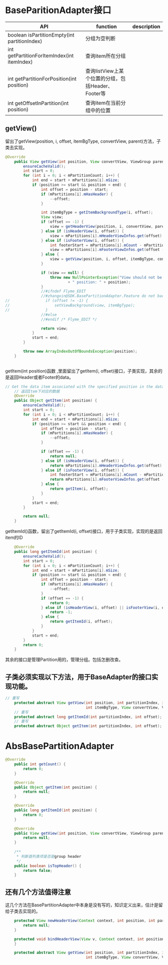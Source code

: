 # BaseParitionAdapter接口
|API|function|description|
|-----|------|-----|
|boolean isPartitionEmpty(int partitionIndex)|分组为空判断||  
|int getPartitionForItemIndex(int itemIndex)|查询item所在分组||  
|int getPartitionForPosition(int position)|查询listView上某个位置的分组，包括Header、Footer等||
|int getOffsetInPartition(int position)|查询item在当前分组中的位置||

## getView()  
留出了getView(position, i, offset, itemBgType, convertView, parent)方法，子类去实现。  
``` java  
@Override
    public View getView(int position, View convertView, ViewGroup parent) {
        ensureCacheValid();
        int start = 0;
        for (int i = 0; i < mPartitionCount; i++) {
            int end = start + mPartitions[i].mSize;
            if (position >= start && position < end) {
                int offset = position - start;
                if (mPartitions[i].mHasHeader) {
                    --offset;
                }

                int itemBgType = getItemBackgroundType(i, offset);
                View view;
                if (offset == -1) {
                    view = getHeaderView(position, i, convertView, parent);
                } else if (isHeaderView(i, offset)) {
                    view = mPartitions[i].mHeaderViewInfos.get(offset).view;
                } else if (isFooterView(i, offset)) {
                    int footerStart = mPartitions[i].mCount - mPartitions[i].mFooterViewsCount;
                    view = mPartitions[i].mFooterViewInfos.get(offset - footerStart).view;
                } else {
                    view = getView(position, i, offset, itemBgType, convertView, parent);
                }

                if (view == null) {
                    throw new NullPointerException("View should not be null, partition: " + i
                            + " position: " + position);
                }
                //#ifndef Flyme_EDIT
                //#zhangxin@SDK.BasePartitionAdapter.Feature do not background on Flyme4.0
//                if (offset != -1) {
//                    setViewBackground(view, itemBgType);
//                }
                //#else
                //#endif /* Flyme_EDIT */ 

                return view;
            }
            start = end;
        }

        throw new ArrayIndexOutOfBoundsException(position);
    }  
    
```  

getItem(int position)函数 ,里面留出了getItem(i, offset)接口，子类实现，其余的是返回Header或者Footer的data。      
``` java   
// Get the data item associated with the specified position in the data set
    // 返回Item下对应的数据
    @Override
    public Object getItem(int position) {
        ensureCacheValid();
        int start = 0;
        for (int i = 0; i < mPartitionCount; i++) {
            int end = start + mPartitions[i].mSize;
            if (position >= start && position < end) {
                int offset = position - start;
                if (mPartitions[i].mHasHeader) {
                    --offset;
                }

                if (offset == -1) {
                    return null;
                } else if (isHeaderView(i, offset)) {
                    return mPartitions[i].mHeaderViewInfos.get(offset).data;
                } else if (isFooterView(i, offset)) {
                    int footerStart = mPartitions[i].mCount - mPartitions[i].mFooterViewsCount;
                    return mPartitions[i].mFooterViewInfos.get(offset - footerStart).data;
                } else {
                    return getItem(i, offset);
                }
            }
            start = end;
        }

        return null;
    }
```    

getItemId()函数，留出了getItemId(i, offset)接口，用于子类实现，实现的是返回item的ID    
``` java   
    @Override
    public long getItemId(int position) {
        ensureCacheValid();
        int start = 0;
        for (int i = 0; i < mPartitionCount; i++) {
            int end = start + mPartitions[i].mSize;
            if (position >= start && position < end) {
                int offset = position - start;
                if (mPartitions[i].mHasHeader) {
                    --offset;
                }
                if (offset == -1) {
                    return 0;
                } else if (isHeaderView(i, offset) || isFooterView(i, offset)) {
                    return -1;
                } else {
                    return getItemId(i, offset);
                }
            }
            start = end;
        }
        return 0;
    }
```     
其余的接口是管理Partition用的，管理分组。包括怎删改查。  

## 子类必须实现以下方法，用于BaseAdapter的接口实现功能。   
``` java  
// 重写
    protected abstract View getView(int position, int partitionIndex, int offset,
                                    int itemBgType, View convertView, ViewGroup parent);
    // 重写
    protected abstract long getItemId(int partitionIndex, int offset);
    // 重写
    protected abstract Object getItem(int partitionIndex, int offset);
```   



# AbsBasePartitionAdapter 
``` java  
@Override
	public int getCount() {
		return 0;
	}

	@Override
	public Object getItem(int position) {
		return null;
	}

	@Override
	public long getItemId(int position) {
		return 0;
	}

	@Override
	public View getView(int position, View convertView, ViewGroup parent) {
		return null;
	}
	
    /**
     * 判断首列表项是否是group header
     */
	public boolean isTopHeader() {
		return false;
	}  
```   

## 还有几个方法值得注意
这几个方法在BasePartitionAdapter中本身是没有写的，知识定义出来，估计是留给子类去实现的。  
``` java   
    protected View newHeaderView(Context context, int position, int partitionIndex, ViewGroup parent) {
        return null;
    }

    protected void bindHeaderView(View v, Context context, int position, int partitionIndex) {
    }

    protected abstract View getView(int position, int partitionIndex, int offset,
                                    int itemBgType, View convertView, ViewGroup parent);
```   



